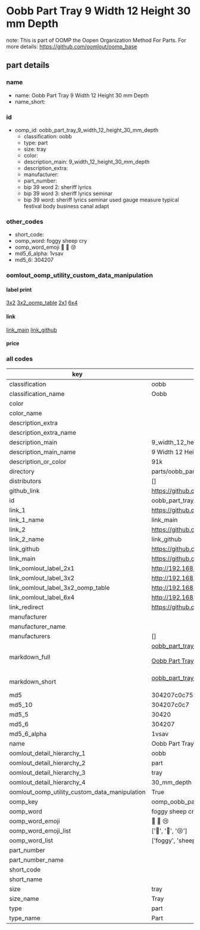# Oobb Part Tray 9 Width 12 Height 30 mm Depth  

note: This is part of OOMP the Oopen Organization Method For Parts. For more details: https://github.com/oomlout/oomp_base

##  part details
  







### name
* name: Oobb Part Tray 9 Width 12 Height 30 mm Depth
* name_short: 
### id
* oomp_id: oobb_part_tray_9_width_12_height_30_mm_depth
  * classification: oobb
  * type: part
  * size: tray
  * color: 
  * description_main: 9_width_12_height_30_mm_depth
  * description_extra: 
  * manufacturer: 
  * part_number: 
  * bip 39 word 2: sheriff lyrics
  * bip 39 word 3: sheriff lyrics seminar
  * bip 39 word: sheriff lyrics seminar used gauge measure typical festival body business canal adapt

### other_codes
* short_code: 
* oomp_word: foggy sheep cry
* oomp_word_emoji :foggy: :sheep: :cry:
* md5_6_alpha: 1vsav
* md5_6: 304207






### oomlout_oomp_utility_custom_data_manipulation
#### label print
[3x2](http://192.168.1.245:1112/?label=oomp%201vsav)
[3x2_oomp_table](http://192.168.1.108:1112/?label=oomp%201vsav)
[2x1](http://192.168.1.242:1112/?label=oomp%201vsav)
[6x4](http://192.168.1.55:1112/?label=oomp%201vsav)    

#### link

[link_main](https://github.com/oomlout/oomlout_oomp_version_1_messy/tree/main/parts/oobb_part_tray_9_width_12_height_30_mm_depth) [link_github](https://github.com/oomlout/oomlout_oomp_version_1_messy/tree/main/parts/oobb_part_tray_9_width_12_height_30_mm_depth)                             

#### price







### all codes 
| key | value |  
| --- | --- |  
| classification | oobb |  
| classification_name | Oobb |  
| color |  |  
| color_name |  |  
| description_extra |  |  
| description_extra_name |  |  
| description_main | 9_width_12_height_30_mm_depth |  
| description_main_name | 9 Width 12 Height 30 mm Depth |  
| description_or_color | 91k |  
| directory | parts/oobb_part_tray_9_width_12_height_30_mm_depth |  
| distributors | [] |  
| github_link | https://github.com/oomlout/oomlout_oomp_part_src/tree/main/parts/oobb_part_tray_9_width_12_height_30_mm_depth |  
| id | oobb_part_tray_9_width_12_height_30_mm_depth |  
| link_1 | https://github.com/oomlout/oomlout_oomp_version_1_messy/tree/main/parts/oobb_part_tray_9_width_12_height_30_mm_depth |  
| link_1_name | link_main |  
| link_2 | https://github.com/oomlout/oomlout_oomp_version_1_messy/tree/main/parts/oobb_part_tray_9_width_12_height_30_mm_depth |  
| link_2_name | link_github |  
| link_github | https://github.com/oomlout/oomlout_oomp_version_1_messy/tree/main/parts/oobb_part_tray_9_width_12_height_30_mm_depth |  
| link_main | https://github.com/oomlout/oomlout_oomp_version_1_messy/tree/main/parts/oobb_part_tray_9_width_12_height_30_mm_depth |  
| link_oomlout_label_2x1 | http://192.168.1.242:1112/?label=oomp%201vsav |  
| link_oomlout_label_3x2 | http://192.168.1.245:1112/?label=oomp%201vsav |  
| link_oomlout_label_3x2_oomp_table | http://192.168.1.108:1112/?label=oomp%201vsav |  
| link_oomlout_label_6x4 | http://192.168.1.55:1112/?label=oomp%201vsav |  
| link_redirect | https://github.com/oomlout/oomlout_oomp_version_1_messy/tree/main/parts/oobb_part_tray_9_width_12_height_30_mm_depth |  
| manufacturer |  |  
| manufacturer_name |  |  
| manufacturers | [] |  
| markdown_full | [oobb_part_tray_9_width_12_height_30_mm_depth](none)<br>[](none)<br>[Oobb Part Tray 9 Width 12 Height 30 Mm Depth](none)<br><br> |  
| markdown_short | [oobb_part_tray_9_width_12_height_30_mm_depth](none)<br><br> |  
| md5 | 304207c0c7553d7e27b04efd87215e2c |  
| md5_10 | 304207c0c7 |  
| md5_5 | 30420 |  
| md5_6 | 304207 |  
| md5_6_alpha | 1vsav |  
| name | Oobb Part Tray 9 Width 12 Height 30 mm Depth |  
| oomlout_detail_hierarchy_1 | oobb |  
| oomlout_detail_hierarchy_2 | part |  
| oomlout_detail_hierarchy_3 | tray |  
| oomlout_detail_hierarchy_4 | 30_mm_depth |  
| oomlout_oomp_utility_custom_data_manipulation | True |  
| oomp_key | oomp_oobb_part_tray_9_width_12_height_30_mm_depth |  
| oomp_word | foggy sheep cry |  
| oomp_word_emoji | :foggy: :sheep: :cry: |  
| oomp_word_emoji_list | [':foggy:', ':sheep:', ':cry:'] |  
| oomp_word_list | ['foggy', 'sheep', 'cry'] |  
| part_number |  |  
| part_number_name |  |  
| short_code |  |  
| short_name |  |  
| size | tray |  
| size_name | Tray |  
| type | part |  
| type_name | Part |  
